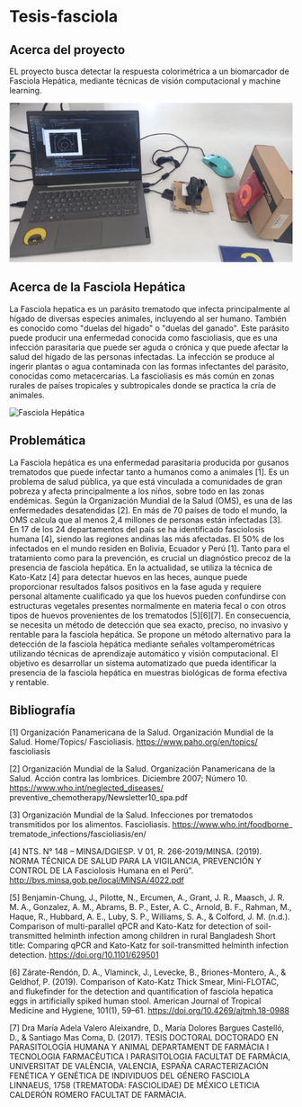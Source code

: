 # Tesis-fasciola

## Acerca del proyecto
EL proyecto busca detectar la respuesta colorimétrica a un biomarcador de Fasciola Hepática, mediante técnicas de visión computacional y machine learning.

![vision](./fotos/foto3.png)

## Acerca de la Fasciola Hepática
La Fasciola hepatica es un parásito trematodo que infecta principalmente al hígado de diversas especies animales, incluyendo al ser humano. También es conocido como "duelas del hígado" o "duelas del ganado". Este parásito puede producir una enfermedad conocida como fascioliasis, que es una infección parasitaria que puede ser aguda o crónica y que puede afectar la salud del hígado de las personas infectadas. La infección se produce al ingerir plantas o agua contaminada con las formas infectantes del parásito, conocidas como metacercarias. La fascioliasis es más común en zonas rurales de países tropicales y subtropicales donde se practica la cría de animales.

![Fasciola Hepática](https://www.portalveterinaria.com/upload/20190426092634Fasciola_hepatica2.jpg)

## Problemática
La Fasciola hepática es una enfermedad parasitaria producida por gusanos trematodos que puede infectar tanto a humanos como a animales [1]. Es un problema de salud pública, ya que está vinculada a comunidades de gran pobreza y afecta principalmente a los niños, sobre todo en las zonas endémicas. Según la Organización Mundial de la Salud (OMS), es una de las enfermedades desatendidas [2]. En más de 70 países de todo el mundo, la OMS calcula que al menos 2,4 millones de personas están infectadas [3]. En 17 de los 24 departamentos del país se ha identificado fasciolosis humana [4], siendo las regiones andinas las más afectadas. El 50% de los infectados en el mundo residen en Bolivia, Ecuador y Perú [1].
Tanto para el tratamiento como para la prevención, es crucial un diagnóstico precoz de la presencia de fasciola hepática. En la actualidad, se utiliza la técnica de Kato-Katz [4]  para detectar huevos en las heces, aunque puede proporcionar resultados falsos positivos en la fase aguda y requiere personal altamente cualificado ya que los huevos pueden confundirse con estructuras vegetales presentes normalmente en materia fecal o con otros tipos de huevos provenientes de los trematodos [5][6][7]. En consecuencia, se necesita un método de detección que sea exacto, preciso, no invasivo y rentable para la fasciola hepática.
Se propone un método alternativo para la detección de la fasciola hepática mediante señales voltamperométricas utilizando técnicas de aprendizaje automático y visión computacional. El objetivo es desarrollar un sistema automatizado que pueda identificar la presencia de la fasciola hepática en muestras biológicas de forma efectiva y rentable.

## Bibliografía
[1] Organización Panamericana de la Salud. Organización Mundial de la Salud. Home/Topics/ Fascioliasis. https://www.paho.org/en/topics/ fascioliasis

[2] Organización Mundial de la Salud. Organización Panamericana de la Salud. Acción contra las lombrices. Diciembre 2007; Número 10. https://www.who.int/neglected_diseases/ preventive_chemotherapy/Newsletter10_spa.pdf

[3] Organización Mundial de la Salud. Infecciones por trematodos transmitidos por los alimentos. Fascioliasis. https://www.who.int/foodborne_ trematode_infections/fascioliasis/en/

[4] NTS. N° 148 – MINSA/DGIESP. V 01, R. 266-2019/MINSA. (2019). NORMA TÉCNICA DE SALUD PARA LA VIGILANCIA, PREVENCIÓN Y CONTROL DE LA Fasciolosis Humana en el Perú". http://bvs.minsa.gob.pe/local/MINSA/4022.pdf

[5] Benjamin-Chung, J., Pilotte, N., Ercumen, A., Grant, J. R., Maasch, J. R. M. A., Gonzalez, A. M., Abrams, B. P., Ester, A. C., Arnold, B. F., Rahman, M., Haque, R., Hubbard, A. E., Luby, S. P., Williams, S. A., & Colford, J. M. (n.d.). Comparison of multi-parallel qPCR and Kato-Katz for detection of soil-transmitted helminth infection among children in rural Bangladesh Short title: Comparing qPCR and Kato-Katz for soil-transmitted helminth infection detection. https://doi.org/10.1101/629501

[6] Zárate-Rendón, D. A., Vlaminck, J., Levecke, B., Briones-Montero, A., & Geldhof, P. (2019). Comparison of Kato-Katz Thick Smear, Mini-FLOTAC, and flukefinder for the detection and quantification of fasciola hepatica eggs in artificially spiked human stool. American Journal of Tropical Medicine and Hygiene, 101(1), 59–61. https://doi.org/10.4269/ajtmh.18-0988

[7] Dra María Adela Valero Aleixandre, D., María Dolores Bargues Castelló, D., & Santiago Mas Coma, D. (2017). TESIS DOCTORAL DOCTORADO EN PARASITOLOGÍA HUMANA Y ANIMAL DEPARTAMENT DE FARMÀCIA I TECNOLOGIA FARMACÈUTICA I PARASITOLOGIA FACULTAT DE FARMÀCIA, UNIVERSITAT DE VALÈNCIA, VALENCIA, ESPAÑA CARACTERIZACIÓN FENÉTICA Y GENÉTICA DE INDIVIDUOS DEL GÉNERO FASCIOLA LINNAEUS, 1758 (TREMATODA: FASCIOLIDAE) DE MÉXICO LETICIA CALDERÓN ROMERO FACULTAT DE FARMÀCIA.
